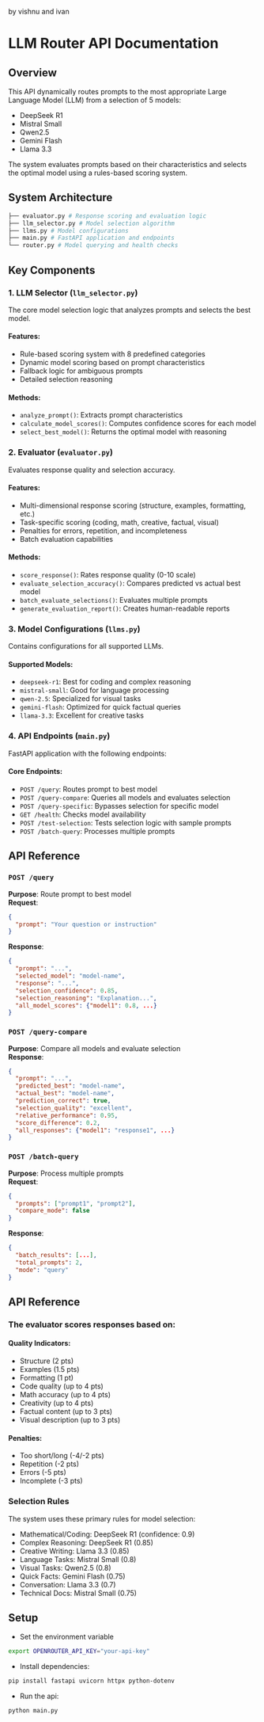 by vishnu and ivan

# LLM Router API Documentation

## Overview

This API dynamically routes prompts to the most appropriate Large Language Model (LLM) from a selection of 5 models:

- DeepSeek R1
- Mistral Small
- Qwen2.5
- Gemini Flash
- Llama 3.3

The system evaluates prompts based on their characteristics and selects the optimal model using a rules-based scoring system.

## System Architecture

```bash
├── evaluator.py # Response scoring and evaluation logic
├── llm_selector.py # Model selection algorithm
├── llms.py # Model configurations
├── main.py # FastAPI application and endpoints
└── router.py # Model querying and health checks
```

## Key Components

### 1. LLM Selector (`llm_selector.py`)

The core model selection logic that analyzes prompts and selects the best model.

#### Features:

- Rule-based scoring system with 8 predefined categories
- Dynamic model scoring based on prompt characteristics
- Fallback logic for ambiguous prompts
- Detailed selection reasoning

#### Methods:

- `analyze_prompt()`: Extracts prompt characteristics
- `calculate_model_scores()`: Computes confidence scores for each model
- `select_best_model()`: Returns the optimal model with reasoning

### 2. Evaluator (`evaluator.py`)

Evaluates response quality and selection accuracy.

#### Features:

- Multi-dimensional response scoring (structure, examples, formatting, etc.)
- Task-specific scoring (coding, math, creative, factual, visual)
- Penalties for errors, repetition, and incompleteness
- Batch evaluation capabilities

#### Methods:

- `score_response()`: Rates response quality (0-10 scale)
- `evaluate_selection_accuracy()`: Compares predicted vs actual best model
- `batch_evaluate_selections()`: Evaluates multiple prompts
- `generate_evaluation_report()`: Creates human-readable reports

### 3. Model Configurations (`llms.py`)

Contains configurations for all supported LLMs.

#### Supported Models:

- `deepseek-r1`: Best for coding and complex reasoning
- `mistral-small`: Good for language processing
- `qwen-2.5`: Specialized for visual tasks
- `gemini-flash`: Optimized for quick factual queries
- `llama-3.3`: Excellent for creative tasks

### 4. API Endpoints (`main.py`)

FastAPI application with the following endpoints:

#### Core Endpoints:

- `POST /query`: Routes prompt to best model
- `POST /query-compare`: Queries all models and evaluates selection
- `POST /query-specific`: Bypasses selection for specific model
- `GET /health`: Checks model availability
- `POST /test-selection`: Tests selection logic with sample prompts
- `POST /batch-query`: Processes multiple prompts

## API Reference

### `POST /query`

**Purpose**: Route prompt to best model  
**Request**:

```json
{
  "prompt": "Your question or instruction"
}
```

**Response**:

```json
{
  "prompt": "...",
  "selected_model": "model-name",
  "response": "...",
  "selection_confidence": 0.85,
  "selection_reasoning": "Explanation...",
  "all_model_scores": {"model1": 0.8, ...}
}
```

### `POST /query-compare`

**Purpose**: Compare all models and evaluate selection  
**Response**:

```json
{
  "prompt": "...",
  "predicted_best": "model-name",
  "actual_best": "model-name",
  "prediction_correct": true,
  "selection_quality": "excellent",
  "relative_performance": 0.95,
  "score_difference": 0.2,
  "all_responses": {"model1": "response1", ...}
}
```

### `POST /batch-query`

**Purpose**: Process multiple prompts  
**Request**:

```json
{
  "prompts": ["prompt1", "prompt2"],
  "compare_mode": false
}
```

**Response**:

```json
{
  "batch_results": [...],
  "total_prompts": 2,
  "mode": "query"
}
```

## API Reference

### The evaluator scores responses based on:

#### Quality Indicators:

- Structure (2 pts)
- Examples (1.5 pts)
- Formatting (1 pt)
- Code quality (up to 4 pts)
- Math accuracy (up to 4 pts)
- Creativity (up to 4 pts)
- Factual content (up to 3 pts)
- Visual description (up to 3 pts)

#### Penalties:

- Too short/long (-4/-2 pts)
- Repetition (-2 pts)
- Errors (-5 pts)
- Incomplete (-3 pts)

### Selection Rules

The system uses these primary rules for model selection:

- Mathematical/Coding: DeepSeek R1 (confidence: 0.9)
- Complex Reasoning: DeepSeek R1 (0.85)
- Creative Writing: Llama 3.3 (0.85)
- Language Tasks: Mistral Small (0.8)
- Visual Tasks: Qwen2.5 (0.8)
- Quick Facts: Gemini Flash (0.75)
- Conversation: Llama 3.3 (0.7)
- Technical Docs: Mistral Small (0.75)

## Setup

- Set the environment variable

```bash
export OPENROUTER_API_KEY="your-api-key"
```

- Install dependencies:

```bash
pip install fastapi uvicorn httpx python-dotenv
```

- Run the api:

```bash
python main.py
```
